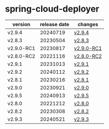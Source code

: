 # spring-cloud-deployer	


|version|release date|changes|
|---|---|---|
|v2.9.4|20240719|[v2.9.4](./v2.9.4-20240719.md)|
|v2.8.3|20230504|[v2.8.3](./v2.8.3-20230504.md)|
|v2.9.0-RC1|20230817|[v2.9.0-RC1](./v2.9.0-RC1-20230817.md)|
|v2.8.0-RC2|20221116|[v2.8.0-RC2](./v2.8.0-RC2-20221116.md)|
|v2.9.1|20231013|[v2.9.1](./v2.9.1-20231013.md)|
|v2.9.2|20240112|[v2.9.2](./v2.9.2-20240112.md)|
|v2.8.1|20230216|[v2.8.1](./v2.8.1-20230216.md)|
|v2.9.0|20230921|[v2.9.0](./v2.9.0-20230921.md)|
|v2.9.5|20240913|[v2.9.5](./v2.9.5-20240913.md)|
|v2.8.0|20221212|[v2.8.0](./v2.8.0-20221212.md)|
|v2.8.2|20230308|[v2.8.2](./v2.8.2-20230308.md)|
|v2.9.3|20240521|[v2.9.3](./v2.9.3-20240521.md)|
